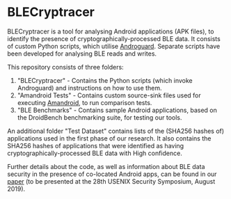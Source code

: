 # BLECryptracer #

BLECryptracer is a tool for analysing Android applications (APK files), to identify the presence of cryptographically-processed BLE data. It consists of custom Python scripts, which utilise [Androguard](https://github.com/androguard/androguard). Separate scripts have been developed for analysing BLE reads and writes.

This repository consists of three folders:
1. "BLECryptracer" - Contains the Python scripts (which invoke Androguard) and instructions on how to use them.
2. "Amandroid Tests" - Contains custom source-sink files used for executing [Amandroid](http://pag.arguslab.org/argus-saf), to run comparison tests. 
3. "BLE Benchmarks" - Contains sample Android applications, based on the DroidBench benchmarking suite, for testing our tools.

An additional folder "Test Dataset" contains lists of the (SHA256 hashes of) applications used in the first phase of our research. It also contains the SHA256 hashes of applications that were identified as having cryptographically-processed BLE data with High confidence.

Further details about the code, as well as information about BLE data security in the presence of co-located Android apps, can be found in our [paper](https://arxiv.org/abs/1808.03778) (to be presented at the 28th USENIX Security Symposium, August 2019).

